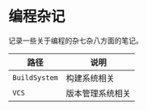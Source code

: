 # 编程杂记

记录一些关于编程的杂七杂八方面的笔记。

| 路径          | 说明             |
| ------------- | ---------------- |
| `BuildSystem` | 构建系统相关     |
| `VCS`         | 版本管理系统相关 |
